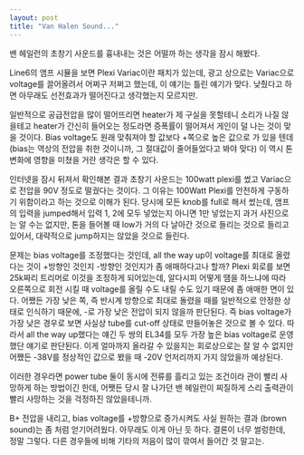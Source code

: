 ```yaml
---
layout: post
title: "Van Halen Sound..."
---
```


밴 헤일런의 초창기 사운드를 흉내내는 것은 어떨까 하는 생각을 잠시 해봤다.


Line6의 앰프 시뮬을 보면 Plexi Variac이란 패치가 있는데, 광고 상으로는 Variac으로 voltage를 끌어올려서 어쩌구 저쩌고 했는데, 이 얘기는 틀린 얘기가 맞다. 낮췄다고 하면 아무래도 선전효과가 떨어진다고 생각했는지 모르지만.


일반적으로 공급전압을 많이 떨어뜨리면 heater가 제 구실을 못할테니 소리가 나질 않을테고 heater가 간신히 들어오는 정도라면 증폭률이 떨어져서 게인이 덜 나는 것이 맞을 것이다. Bias voltage도 원래 맞춰져야 할 값보다 +쪽으로 높은 값으로 가 있을 텐데 (bias는 역상의 전압을 취한 것이니까, 그 절대값이 줄어들었다고 봐야 맞다) 이 역시 톤 변화에 영향을 미쳤을 거란 생각은 할 수 있다.


인터넷을 잠시 뒤져서 확인해본 결과 초창기 사운드는 100watt plexi를 썼고 Variac으로 전압을 90V 정도로 떨궜다는 것이다. 그 이유는 100Watt Plexi를 안전하게 구동하기 위함이라고 하는 것으로 이해가 된다. 당시에 모든 knob를 full로 해서 썼는데, 앰프의 입력을 jumped해서 입력 1, 2에 모두 넣었는지 아니면 1만 넣었는지 과거 사진으로는 알 수는 없지만, 톤을 들어볼 때 low가 거의 다 날아간 것으로 들리는 것으로 들리고 있어서, 대략적으로 jump하지는 않았을 것으로 들린다. 


문제는 bias voltage를 조정했다는 것인데, all the way up이 voltage를 최대로 올렸다는 것이 +방향인 것인지 -방향인 것인지가 좀 애매하다고나 할까? Plexi 회로를 보면 25k짜리 트리머로 이것을 조정하게 되어있는데, 알다시피 어떻게 땜을 하느냐에 따라 오른쪽으로 회전 시킬 때 voltage를 올릴 수도 내릴 수도 있기 때문에 좀 애매한 면이 있다. 어쨌든 가장 낮은 쪽, 즉 반시계 방향으로 최대로 돌렸을 때를 일반적으로 안정한 상태로 인식하기 때문에, -로 가장 낮은 전압이 되지 않을까 판단된다. 즉 bias voltage가 가장 낮은 경우로 보면 사실상 tube를 cut-off 상태로 만들어놓은 것으로 볼 수 있다. 따라서 all the way up했다는 얘긴 두 쌍의 EL34를 모두 가장 높은 bias voltage로 운영했단 얘기로 판단된다. 이게 얼마까지 올라갈 수 있을지는 회로상으로는 잘 알 수 없지만 어쨌든 -38V를 정상적인 값으로 봤을 때 -20V 언저리까지 가지 않았을까 예상된다.


이러한 경우라면 power tube 둘이 동시에 전류를 흘리고 있는 조건이라 관이 빨리 사망하게 하는 방법이긴 한데, 어쨋든 당시 잘 나가던 밴 헤일런이 찌질하게 스리 출력관이 빨리 사망하는 것을 걱정하진 않았을테니까.


B+ 전압을 내리고, bias voltage를 +방향으로 증가시켜도 사실 원하는 결과 (brown sound)는 좀 처럼 얻기어려웠다. 아무래도 이게 아닌 듯 하다. 결론이 너무 썰렁한데, 정말 그렇다. 다른 경우들에 비해 기타의 저음이 많이 깎여서 들어간 것 말고는.




 


